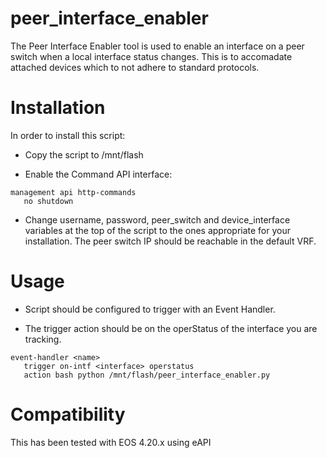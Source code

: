 # peer_interface_enabler
The Peer Interface Enabler tool is used to enable an interface on a peer switch when a local interface status changes.  This is to accomadate attached devices which to not adhere to standard protocols.

# Installation

In order to install this script:
- Copy the script to /mnt/flash

- Enable the Command API interface:
```
management api http-commands
   no shutdown
```

- Change username, password, peer_switch and device_interface variables at the top of the script to the ones appropriate for your installation. The peer switch IP should be reachable in the default VRF.
         
# Usage

- Script should be configured to trigger with an Event Handler.

- The trigger action should be on the operStatus of the interface you are tracking.
```
event-handler <name>
   trigger on-intf <interface> operstatus
   action bash python /mnt/flash/peer_interface_enabler.py
```

# Compatibility

This has been tested with EOS 4.20.x using eAPI
